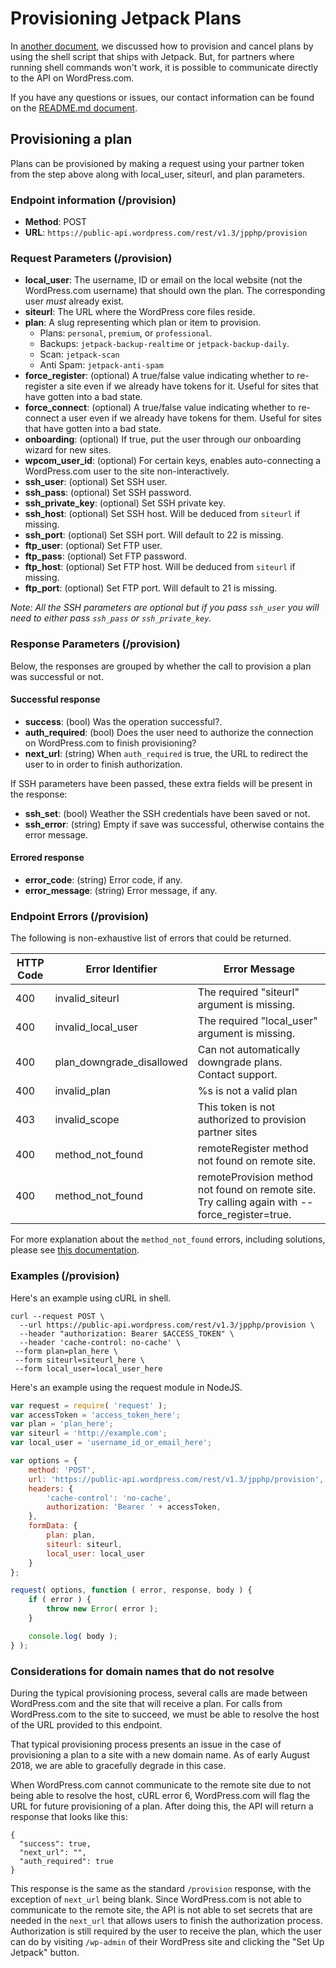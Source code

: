 # Provisioning Jetpack Plans

In [another document](../../jetpack/plan-provisioning.md), we discussed how to provision and cancel plans by using the shell script that ships with Jetpack. But, for partners where running shell commands won't work, it is possible to communicate directly to the API on WordPress.com.

If you have any questions or issues, our contact information can be found on the [README.md document](../../README.md).

## Provisioning a plan

Plans can be provisioned by making a request using your partner token from the step above along with local_user, siteurl, and plan parameters.

### Endpoint information (/provision)

- __Method__: POST
- __URL__:    `https://public-api.wordpress.com/rest/v1.3/jpphp/provision`

### Request Parameters (/provision)

- __local_user__:      The username, ID or email on the local website (not the WordPress.com username) that should own the plan. The corresponding user _must_ already exist.
- __siteurl__:         The URL where the WordPress core files reside.
- __plan__:            A slug representing which plan or item to provision.
    - Plans: `personal`, `premium`, or `professional`.
    - Backups: `jetpack-backup-realtime` or `jetpack-backup-daily`.
    - Scan: `jetpack-scan`
    - Anti Spam: `jetpack-anti-spam`
- __force_register__:  (optional) A true/false value indicating whether to re-register a site even if we already have tokens for it. Useful for sites that have gotten into a bad state.
- __force_connect__:   (optional) A true/false value indicating whether to re-connect a user even if we already have tokens for them. Useful for sites that have gotten into a bad state.
- __onboarding__:      (optional) If true, put the user through our onboarding wizard for new sites.
- __wpcom_user_id__:   (optional) For certain keys, enables auto-connecting a WordPress.com user to the site non-interactively.
- __ssh_user__:        (optional) Set SSH user.
- __ssh_pass__:        (optional) Set SSH password.
- __ssh_private_key__: (optional) Set SSH private key.
- __ssh_host__:        (optional) Set SSH host. Will be deduced from `siteurl` if missing.
- __ssh_port__:        (optional) Set SSH port. Will default to 22 is missing.
- __ftp_user__:        (optional) Set FTP user.
- __ftp_pass__:        (optional) Set FTP password.
- __ftp_host__:        (optional) Set FTP host. Will be deduced from `siteurl` if missing.
- __ftp_port__:        (optional) Set FTP port. Will default to 21 is missing.

_Note: All the SSH parameters are optional but if you pass `ssh_user` you will need to either pass `ssh_pass` or `ssh_private_key`._

### Response Parameters (/provision)

Below, the responses are grouped by whether the call to provision a plan was successful or not.

#### Successful response

- __success__:       (bool) Was the operation successful?.
- __auth_required__: (bool) Does the user need to authorize the connection on WordPress.com to finish provisioning?
- __next_url__:      (string) When `auth_required` is true, the URL to redirect the user to in order to finish authorization.

If SSH parameters have been passed, these extra fields will be present in the response:

- __ssh_set__:       (bool) Weather the SSH credentials have been saved or not.
- __ssh_error__:     (string) Empty if save was successful, otherwise contains the error message.

#### Errored response

- __error_code__:    (string) Error code, if any.
- __error_message__: (string) Error message, if any.

### Endpoint Errors (/provision)

The following is non-exhaustive list of errors that could be returned.

| HTTP Code | Error Identifier          | Error Message                                                             |
| --------- | ------------------------- | ------------------------------------------------------------------------- |
| 400       | invalid_siteurl           | The required "siteurl" argument is missing.                               |
| 400       | invalid_local_user        | The required "local_user" argument is missing.                            |
| 400       | plan_downgrade_disallowed | Can not automatically downgrade plans. Contact support.                   |
| 400       | invalid_plan              | %s is not a valid plan                                                    |
| 403       | invalid_scope             | This token is not authorized to provision partner sites                   |
| 400       | method_not_found          | remoteRegister method not found on remote site.                           |
| 400       | method_not_found          | remoteProvision method not found on remote site. Try calling again with --force_register=true. |

For more explanation about the `method_not_found` errors, including solutions, please see [this documentation](method-not-found.md).

### Examples (/provision)

Here's an example using cURL in shell.

```shell
curl --request POST \
  --url https://public-api.wordpress.com/rest/v1.3/jpphp/provision \
  --header "authorization: Bearer $ACCESS_TOKEN" \
  --header 'cache-control: no-cache' \
 --form plan=plan_here \
 --form siteurl=siteurl_here \
 --form local_user=local_user_here
```

Here's an example using the request module in NodeJS.

```js
var request = require( 'request' );
var accessToken = 'access_token_here';
var plan = 'plan_here';
var siteurl = 'http://example.com';
var local_user = 'username_id_or_email_here';

var options = {
    method: 'POST',
    url: 'https://public-api.wordpress.com/rest/v1.3/jpphp/provision',
    headers: {
        'cache-control': 'no-cache',
        authorization: 'Bearer ' + accessToken,
    },
    formData: {
        plan: plan,
        siteurl: siteurl,
        local_user: local_user
    }
};

request( options, function ( error, response, body ) {
    if ( error ) {
        throw new Error( error );
    }

    console.log( body );
} );
```

### Considerations for domain names that do not resolve

During the typical provisioning process, several calls are made between WordPress.com and the site that will receive a plan. For calls from WordPress.com to the site to succeed, we must be able to resolve the host of the URL provided to this endpoint.

That typical provisioning process presents an issue in the case of provisioning a plan to a site with a new domain name. As of early August 2018, we are able to gracefully degrade in this case.

When WordPress.com cannot communicate to the remote site due to not being able to resolve the host, cURL error 6, WordPress.com will flag the URL for future provisioning of a plan. After doing this, the API will return a response that looks like this:

```
{
  "success": true,
  "next_url": "",
  "auth_required": true
}
```

This response is the same as the standard `/provision` response, with the exception of `next_url` being blank. Since WordPress.com is not able to communicate to the remote site, the API is not able to set secrets that are needed in the `next_url` that allows users to finish the authorization process. Authorization is still required by the user to receive the plan, which the user can do by visiting `/wp-admin` of their WordPress site and clicking the "Set Up Jetpack" button.

